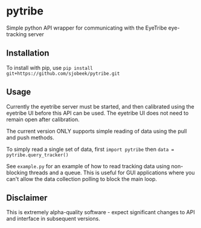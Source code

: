 pytribe
=======

Simple python API wrapper for communicating with the EyeTribe eye-tracking server



Installation
-----

To install with pip, use `pip install git+https://github.com/sjobeek/pytribe.git`




Usage
-----

Currently the eyetribe server must be started, and then calibrated using the eyetribe UI before this API can be used. The eyetribe UI does not need to remain open after calibration.

The current version ONLY supports simple reading of data using the pull and push methods.

To simply read a single set of data, first `import pytribe` then `data = pytribe.query_tracker()`

See `example.py` for an example of how to read tracking data using non-blocking threads and a queue. This is useful for GUI applications where you can't allow the data collection polling to block the main loop.



Disclaimer
-----
This is extremely alpha-quality software - expect significant changes to API and interface in subsequent versions.
